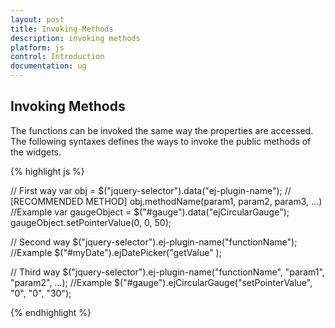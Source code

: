 ```yaml
---
layout: post
title: Invoking-Methods
description: invoking methods
platform: js
control: Introduction
documentation: ug
---
```


## Invoking Methods

The functions can be invoked the same way the properties are accessed. The following syntaxes defines the ways to invoke the public methods of the widgets.


{% highlight js %}


   // First way
   var obj = $("jquery-selector").data("ej-plugin-name"); // [RECOMMENDED METHOD]
   obj.methodName(param1, param2, param3, ...)
   //Example
   var gaugeObject = $("#gauge").data("ejCircularGauge");
   gaugeObject.setPointerValue(0, 0, 50);


   // Second way
   $("jquery-selector").ej-plugin-name("functionName");
   //Example
   $("#myDate").ejDatePicker("getValue" );


   // Third way
   $("jquery-selector").ej-plugin-name("functionName", "param1", "param2", …);
   //Example
   $("#gauge").ejCircularGauge("setPointerValue", "0", "0", "30");



{% endhighlight %}





